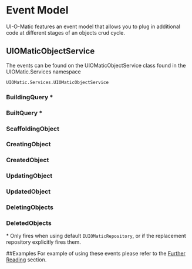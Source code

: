 # Event Model #
UI-O-Matic features an event model that allows you to plug in additional code at different stages of an objects crud cycle.

## UIOMaticObjectService ##

The events can be found on the UIOMaticObjectService class found in the UIOMatic.Services namespace 

    UIOMatic.Services.UIOMaticObjectService

### BuildingQuery \* ###
### BuiltQuery \* ###

### ScaffoldingObject ###

### CreatingObject ###
### CreatedObject ###

### UpdatingObject ###
### UpdatedObject ###



### DeletingObjects ###
### DeletedObjects ###

\* Only fires when using default `IUIOMaticRepository`, or if the replacement repository explicitly fires them. 

##Examples
For example of using these events please refer to the [Further Reading](14.FurtherReading.md) section.